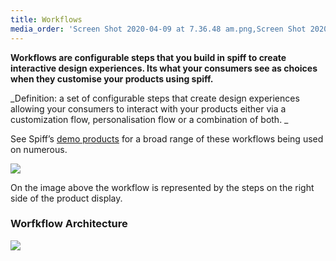 ```yaml
---
title: Workflows
media_order: 'Screen Shot 2020-04-09 at 7.36.48 am.png,Screen Shot 2020-04-09 at 10.31.38 am.png'
---
```


**Workflows are configurable steps that you build in spiff to create interactive design experiences. Its what your consumers see as choices when they customise your products using spiff.**  

_Definition: a set of configurable steps that create design experiences allowing your consumers to interact with your products either via a customization flow, personalisation flow or a combination of both. _

See Spiff’s [demo products](https://demo.spiff.com.au/?target=_blank) for a broad range of these workflows being used on numerous.

![](https://help.spiff.com.au/user/pages/03.Spiff-Concepts/03.workflows/Screen%20Shot%202020-04-09%20at%207.36.48%20am.png?sizes=%28max-width%3A26em%29+100vw%2C+50vw)

On the image above the workflow is represented by the steps on the right side of the product display. 

### Worfkflow Architecture 
![](https://help.spiff.com.au/user/pages/04.Spiff-Concepts/03.workflows/Screen%20Shot%202020-04-09%20at%2010.31.38%20am.png)

